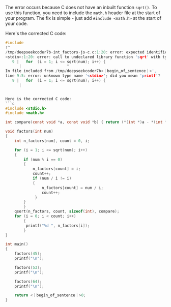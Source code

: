The error occurs because C does not have an inbuilt function `sqrt()`. To use this function, you need to include the `math.h` header file at the start of your program. The fix is simple - just add `#include <math.h>` at the start of your code.

Here's the corrected C code:
```c
#include 
!^
/tmp/deepseekcoder7b-int_factors-js-c.c:1:20: error: expected identifier or '('
<stdin>:1:20: error: call to undeclared library function 'sqrt' with type 'double (double)'
   9 |   for  (i = 1; i <= sqrt(num); i++) {
      |                    ^
In file included from /tmp/deepseekcoder7b<｜begin▁of▁sentence｜>',
line 9:5: error: unknown type name '<stdin>'; did you mean 'printf'?
   9 |   for  (i = 1; i <= sqrt(num); i++) {
      | 


Here is the corrected C code:
```c
#include <stdio.h>
#include <math.h>

int compare(const void *a, const void *b) { return (*(int *)a - *(int *)b); }

void factors(int num) 
{
    int n_factors[num], count = 0, i;

    for (i = 1; i <= sqrt(num); i++) 
	{
        if (num % i == 0) 
		{
            n_factors[count] = i;
            count++;
            if (num / i != i) 
			{
                n_factors[count] = num / i;
                count++;
             }
        }
    	}
    qsort(n_factors, count, sizeof(int), compare);  
	for (i = 0; i < count; i++) 
		{
         printf("%d ", n_factors[i]);
    	}
}

int main() 
{
    factors(45);  
    printf("\n");

    factors(53);  
    printf("\n");

    factors(64);  
    printf("\n");

    return <｜begin▁of▁sentence｜>0;
}
```

